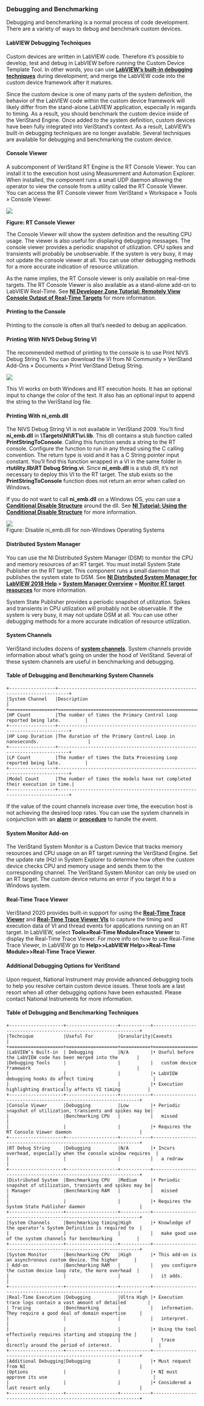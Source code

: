 ### Debugging and Benchmarking

Debugging and benchmarking is a normal process of code development. There are a variety of ways to debug and benchmark custom devices.

#### LabVIEW Debugging Techniques

Custom devices are written in LabVIEW code. Therefore it’s possible to develop, test and debug in LabVIEW before running the Custom Device Template Tool. In other words, you can use **[LabVIEW’s built-in debugging techniques](https://www.ni.com/en-us/support/documentation/supplemental/12/debugging-techniques-in-labview.html)** during development; and merge the LabVIEW code into the custom device framework after it matures.

Since the custom device is one of many parts of the system definition, the behavior of the LabVIEW code within the custom device framework will likely differ from the stand-alone LabVIEW application, especially in regards to timing. As a result, you should benchmark the custom device inside of the VeriStand Engine.
Once added to the system definition, custom devices have been fully integrated into VeriStand’s context. As a result, LabVIEW’s built-in debugging techniques are no longer available. Several techniques are available for debugging and benchmarking the custom device.
 
#### Console Viewer

A subcomponent of VeriStand RT Engine is the RT Console Viewer.
You can install it to the execution host using Measurement and Automation Explorer. When installed, the component runs a small UDP daemon allowing the operator to view the console from a utility called the RT Console Viewer. You can access the RT Console viewer from VeriStand » Workspace » Tools » Console Viewer.	

![](images/ConsoleViewer1.jpg)

**Figure: RT Console Viewer**

The Console Viewer will show the system definition and the resulting CPU usage. The viewer is also useful for displaying debugging messages. The console viewer provides a periodic snapshot of utilization. CPU spikes and transients will probably be unobservable. If the system is very busy, it may not update the console viewer at all. You can use other debugging methods for a more accurate indication of resource utilization.

As the name implies, the RT Console viewer is only available on real-time targets. The RT Console Viewer is also available as a stand-alone add-on to LabVIEW Real-Time. See **[NI Developer Zone Tutorial: Remotely View Console Output of Real-Time Targets](https://knowledge.ni.com/KnowledgeArticleDetails?id=kA03q000000x4TjCAI&l=en-US)** for more information.

#### Printing to the Console
Printing to the console is often all that’s needed to debug an application.

#### Printing With NIVS Debug String VI
The recommended method of printing to the console is to use Print NIVS Debug String VI. You can download the VI from NI Community » VeriStand Add-Ons » Documents » Print VeriStand Debug String.

![](images/NIVSdebugString.jpg)

This VI works on both Windows and RT execution hosts. It has an optional input to change the color of the text. It also has an optional input to append the string to the VeriStand log file.

#### Printing With ni_emb.dll

The NIVS Debug String VI is not available in VeriStand 2009. You’ll find **ni_emb.dll** in
**<labview>\Targets\NI\RT\vi.lib**. This dll contains a stub function called **PrintStringToConsole**. Calling this function sends a string to the RT console. Configure the function to run in any thread using the C calling convention. The return type is void and it has a C String pointer input constant. You’ll find this function wrapped in a VI in the same folder in **rtutility.llb\RT Debug String.vi**. Since **ni_emb.dll** is a stub dll, it’s not necessary to deploy this VI to the RT target. The stub exists so the **PrintStringToConsole** function does not return an error when called on Windows.

If you do not want to call **ni_emb.dll** on a Windows OS, you can use a **[Conditional Disable Structure](https://zone.ni.com/reference/en-XX/help/371361R-01/glang/conditional_disable_structure/)** around the dll. See **[NI Tutorial: Using the Conditional Disable Structure](https://zone.ni.com/reference/en-XX/help/371361R-01/lvhowto/creating_cond_disable_struc/)** for more information.

![](images/Disable_ni_emb.jpg)	 
Figure: Disable ni_emb.dll for non-Windows Operating Systems

#### Distributed System Manager

You can use the NI Distributed System Manager (DSM) to monitor the CPU and memory resources of an RT target. You must install System State Publisher on the RT target. This component runs a small daemon that publishes the system state to DSM. See **[NI Distributed System Manager for LabVIEW 2018 Help](https://zone.ni.com/reference/en-XX/help/371361R-01/sysman/sysman/)** » **[System Manager Overview](https://zone.ni.com/reference/en-XX/help/372572E-01/sysman/sysman_overview/)** » **[Monitor RT target resources](https://zone.ni.com/reference/en-XX/help/372572E-01/sysman/monitoring_resources/)** for more information.

System State Publisher provides a periodic snapshot of utilization. Spikes and transients in CPU utilization will probably not be observable. If the system is very busy, it may not update DSM at all. You can use other debugging methods for a more accurate indication of resource utilization.

#### System Channels

VeriStand includes dozens of **[system channels](https://zone.ni.com/reference/en-XX/help/372846M-01/veristand/system_channels_table/)**. System channels provide information about what’s going on under the hood of VeriStand. Several of these system channels are useful in benchmarking and debugging.

#### Table of Debugging and Benchmarking System Channels

```eval_rst
+-----------------+--------------------------------------------------------------------------+
|System Channel   |Description                                                               |
+=================+==========================================================================+
|HP Count         |The number of times the Primary Control Loop reported being late.         |
+-----------------+--------------------------------------------------------------------------+
|HP Loop Duration |The duration of the Primary Control Loop in nanoseconds.                  |
+-----------------+--------------------------------------------------------------------------+
|LP Count         |The number of times the Data Processing Loop reported being late.         |
+-----------------+--------------------------------------------------------------------------+
|Model Count      |The number of times the models have not completed their execution in time.|
+-----------------+--------------------------------------------------------------------------+
```
 
If the value of the count channels increase over time, the execution host is not achieving the desired loop rates. You can use the system channels in conjunction with an **[alarm](https://zone.ni.com/reference/en-XX/help/372846M-01/veristand/add_alarms/)** or **[procedure](https://www.ni.com/documentation/en/veristand/latest/manual/add-configure-procedure/)** to handle the event.

#### System Monitor Add-on

The VeriStand System Monitor is a Custom Device that tracks memory resources and CPU usage on an RT target running the VeriStand Engine. Set the update rate (Hz) in System Explorer to determine how often the custom device checks CPU and memory usage and sends them to the corresponding channel. The VeriStand System Monitor can only be used on an RT target. The custom device returns an error if you target it to a Windows system.

#### Real-Time Trace Viewer

VeriStand 2020 provides built-in support for using the **[Real-Time Trace Viewer](https://zone.ni.com/reference/en-XX/help/370715P-01/lvtracehelp/lv_tracetoolkit_help/)** and **[Real-Time Trace Viewer VIs](https://zone.ni.com/reference/en-XX/help/370715P-01/lvtrace/tracetoolkitvis_pal/)** to capture the timing and execution data of VI and thread events for applications running on an RT target. In LabVIEW, select **Tools»Real-Time Module»Trace Viewer** to display the Real-Time Trace Viewer. For more info on how to use Real-Time Trace Viewer, in LabVIEW go to **Help>>LabVIEW Help>>Real-Time Module>>Real-Time Trace Viewer**.


#### Additional Debugging Options for VeriStand
Upon request, National Instrument may provide advanced debugging tools to help you resolve certain custom device issues. These tools are a last resort when all other debugging options have been exhausted. Please contact National Instruments for more information.
 

#### Table of Debugging and Benchmarking Techniques


```eval_rst
+--------------------+-------------------+-----------+-----------------------------------------------------------------+
|Technique           |Useful For         |Granularity|Caveats                                                          |
+====================+===================+===========+=================================================================+
|LabVIEW’s Built-in  | Debugging         |N/A        |•	Useful before the LabVIEW code has been merged into the       |
|Debugging Tools     |                   |           |   custom device framework                                       |
|                    |                   |           |•	LabVIEW debugging hooks do affect timing                      |
|                    |                   |           |•	Execution highlighting drastically affects VI timing          |
+--------------------+-------------------+-----------+-----------------------------------------------------------------+
|Console Viewer      |Debugging          |Low        |•	Periodic snapshot of utilization, transients and spikes may be|
|                    |Benchmarking CPU   |           |   missed                                                        |
|                    |                   |           |•	Requires the RT Console Viewer daemon                         |
+--------------------+-------------------+-----------+-----------------------------------------------------------------+
|RT Debug String     |Debugging          |N/A        |•	Incurs overhead, especially when the console window requires  |
|                    |                   |           |   a redraw                                                      |
+--------------------+-------------------+-----------+-----------------------------------------------------------------+
|Distributed System  |Benchmarking CPU   |Medium     |•	Periodic snapshot of utilization, transients and spikes may be|
| Manager            |Benchmarking RAM   |           |   missed                                                        |
|                    |                   |           |•	Requires the System State Publisher daemon                    |
+--------------------+-------------------+-----------+-----------------------------------------------------------------+
|System Channels     |Benchmarking timing|High       |•	Knowledge of the operator’s System Definition is required to  |
|                    |                   |           |   make good use of the system channels for benchmarking         |
+--------------------+-------------------+-----------+-----------------------------------------------------------------+
|System Monitor      |Benchmarking CPU   |High       |•	This add-on is an asynchronous custom device. The higher      |
| Add-on             |Benchmarking RAM   |           |   you configure the custom device loop rate, the more overhead  |
|                    |                   |           |   it adds.                                                      |
+--------------------+-------------------+-----------+-----------------------------------------------------------------+
|Real-Time Execution |Debugging          |Ultra High |•	Execution trace logs contain a vast amount of detailed        |
| Tracing            |Benchmarking       |           |   information. They require a good deal of domain expertise     |
|                    |                   |           |   interpret.                                                    |
|                    |                   |           |•	Using the tool effectively requires starting and stopping the |
|                    |                   |           |   trace directly around the period of interest.                 |
+--------------------+-------------------+-----------+-----------------------------------------------------------------+
|Additional Debugging|Debugging          |           |•	Must request from NI                                          |
|Options             |                   |           |•	NI must approve its use                                       |
|                    |                   |           |•	Considered a last resort only                                 |
+--------------------+-------------------+-----------+-----------------------------------------------------------------+
```


